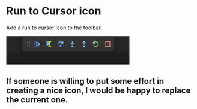 # Run to Cursor icon

Add a run to cursor icon to the toolbar.

![debug-toolbar](debug-toolbar.png)

## If someone is willing to put some effort in creating a nice icon, I would be happy to replace the current one.